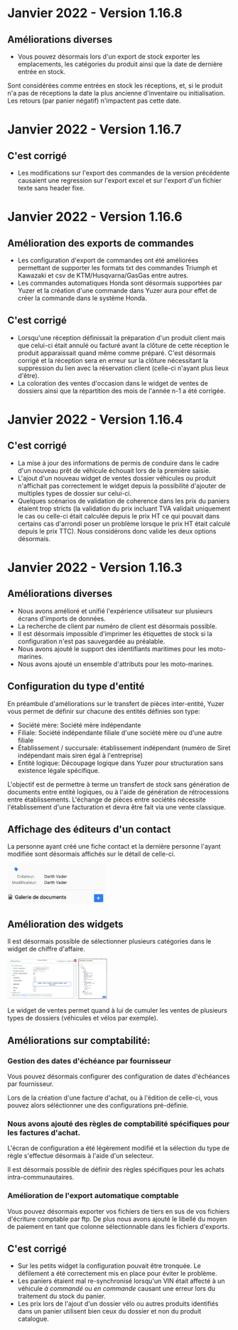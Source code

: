 # Janvier 2022 - Version 1.16.8

## Améliorations diverses

- Vous pouvez désormais lors d'un export de stock exporter les emplacements, les catégories du produit ainsi que la date de dernière entrée en stock.

Sont considérées comme entrées en stock les réceptions, et, si le produit n'a pas de réceptions la date la plus ancienne d'inventaire ou initialisation.
Les retours (par panier négatif) n'impactent pas cette date.

# Janvier 2022 - Version 1.16.7

## C'est corrigé

- Les modifications sur l'export des commandes de la version précédente causaient une regression sur l'export excel et sur l'export d'un fichier texte sans header fixe.

# Janvier 2022 - Version 1.16.6

## Amélioration des exports de commandes

- Les configuration d'export de commandes ont été améliorées permettant de supporter les formats txt des commandes Triumph et Kawazaki et csv de KTM/Husqvarna/GasGas entre autres.
- Les commandes automatiques Honda sont désormais supportées par Yuzer et la création d'une commande dans Yuzer aura pour effet de créer la commande dans le système Honda.

## C'est corrigé

- Lorsqu'une réception définissait la préparation d'un produit client mais que celui-ci était annulé ou facturé avant la clôture de cette réception le produit apparaissait quand même comme préparé. C'est désormais corrigé et la réception sera en erreur sur la clôture nécessitant la suppression du lien avec la réservation client (celle-ci n'ayant plus lieux d'être).
- La coloration des ventes d'occasion dans le widget de ventes de dossiers ainsi que la répartition des mois de l'année n-1 a été corrigée.

# Janvier 2022 - Version 1.16.4

## C'est corrigé

- La mise à jour des informations de permis de conduire dans le cadre d'un nouveau prêt de véhicule échouait lors de la première saisie.
- L'ajout d'un nouveau widget de ventes dossier véhicules ou produit n'affichait pas correctement le widget depuis la possibilité d'ajouter de multiples types de dossier sur celui-ci.
- Quelques scénarios de validation de coherence dans les prix du paniers étaient trop stricts (la validation du prix incluant TVA validait uniquement le cas ou celle-ci était calculée depuis le prix HT ce qui pouvait dans certains cas d'arrondi poser un problème lorsque le prix HT était calculé depuis le prix TTC). Nous considérons donc valide les deux options désormais.

# Janvier 2022 - Version 1.16.3

## Améliorations diverses

- Nous avons amélioré et unifié l'expérience utilisateur sur plusieurs écrans d'imports de données.
- La recherche de client par numéro de client est désormais possible.
- Il est désormais impossible d'imprimer les étiquettes de stock si la configuration n'est pas sauvegardée au préalable.
- Nous avons ajouté le support des identifiants maritimes pour les moto-marines.
- Nous avons ajouté un ensemble d'attributs pour les moto-marines.

## Configuration du type d'entité

En préambule d'améliorations sur le transfert de pièces inter-entité, Yuzer vous permet de définir sur chacune des entités définies son type:

- Société mère: Société mère indépendante
- Filiale: Société indépendante filiale d'une société mère ou d'une autre filiale
- Établissement / succursale: établissement indépendant (numéro de Siret indépendant mais siren égal à l'entreprise)
- Entité logique: Découpage logique dans Yuzer pour structuration sans existence légale spécifique.

L'objectif est de permettre à terme un transfert de stock sans génération de documents entre entité logiques, ou à l'aide de génération de rétrocessions entre établissements. L'échange de pièces entre sociétés nécessite l'établissement d'une facturation et devra être fait via une vente classique.

## Affichage des éditeurs d'un contact

La personne ayant créé une fiche contact et la dernière personne l'ayant modifiée sont désormais affichés sur le détail de celle-ci.

<img src="https://raw.githubusercontent.com/gear-group/release-notes/master/release-notes/1.16.0/contact-creator.png" height="90"/>

## Amélioration des widgets

Il est désormais possible de sélectionner plusieurs catégories dans le widget de chiffre d'affaire.

<img src="https://raw.githubusercontent.com/gear-group/release-notes/master/release-notes/1.16.0/turnover-widget-cat-selector.png" height="90"/>

<img src="https://raw.githubusercontent.com/gear-group/release-notes/master/release-notes/1.16.0/turnover-widget-cat-select.png" height="90"/>

Le widget de ventes permet quand à lui de cumuler les ventes de plusieurs types de dossiers (véhicules et vélos par exemple).

## Améliorations sur comptabilité:

### Gestion des dates d'échéance par fournisseur

Vous pouvez désormais configurer des configuration de dates d'échéances par fournisseur.

Lors de la création d'une facture d'achat, ou à l'édition de celle-ci, vous pouvez alors séléctionner une des configurations pré-définie.

### Nous avons ajouté des règles de comptabilité spécifiques pour les factures d'achat.

L'écran de configuration a été légèrement modifié et la sélection du type de règle s'effectue désormais à l'aide d'un selecteur.

Il est désormais possible de définir des règles spécifiques pour les achats intra-communautaires.

### Amélioration de l'export automatique comptable

Vous pouvez désormais exporter vos fichiers de tiers en sus de vos fichiers d'écriture comptable par ftp. De plus nous avons ajouté le libellé du moyen de paiement en tant que colonne sélectionnable dans les fichiers d'exports.

## C'est corrigé

- Sur les petits widget la configuration pouvait être tronquée. Le défilement a été correctement mis en place pour éviter le problème.
- Les paniers étaient mal re-synchronisé lorsqu'un VIN était affecté à un véhicule _à commandé_ ou _en commande_ causant une erreur lors du traitement du stock du panier.
- Les prix lors de l'ajout d'un dossier vélo ou autres produits identifiés dans un panier utilisent bien ceux du dossier et non du produit catalogue.
